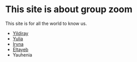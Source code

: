 # This site is about group zoom

This site is for all the world to know us.

- [Yildiray](./yildiray.md)
- [Yulia](./yulia.md)
- [Iryna](./Iryna.md)
- [Eltayeb](./eltayeb.md)
- Yauhenia
